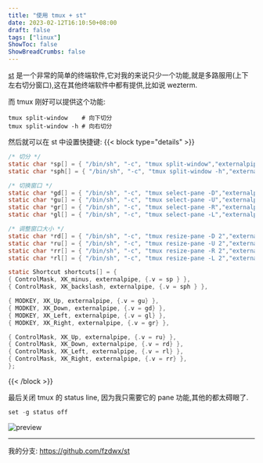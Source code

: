 ```yaml
---
title: "使用 tmux + st"
date: 2023-02-12T16:10:50+08:00
draft: false
tags: ["linux"]
ShowToc: false
ShowBreadCrumbs: false
---
```


[st](https://st.suckless.org/) 是一个非常的简单的终端软件,它对我的来说只少一个功能,就是多路服用(上下左右切分窗口),这在其他终端软件中都有提供,比如说 wezterm.

而 tmux 刚好可以提供这个功能:

```shell
tmux split-window    # 向下切分
tmux split-window -h # 向右切分
```

然后就可以在 st 中设置快捷键:
{{< block type="details" >}}
```c
/* 切分 */
static char *sp[] = { "/bin/sh", "-c", "tmux split-window","externalpipe", NULL };
static char *sph[] = { "/bin/sh", "-c", "tmux split-window -h","externalpipe", NULL };

/* 切换窗口 */
static char *gd[] = { "/bin/sh", "-c", "tmux select-pane -D","externalpipe", NULL };
static char *gu[] = { "/bin/sh", "-c", "tmux select-pane -U","externalpipe", NULL };
static char *gr[] = { "/bin/sh", "-c", "tmux select-pane -R","externalpipe", NULL };
static char *gl[] = { "/bin/sh", "-c", "tmux select-pane -L","externalpipe", NULL };

/* 调整窗口大小 */
static char *rd[] = { "/bin/sh", "-c", "tmux resize-pane -D 2","externalpipe", NULL };
static char *ru[] = { "/bin/sh", "-c", "tmux resize-pane -U 2","externalpipe", NULL };
static char *rr[] = { "/bin/sh", "-c", "tmux resize-pane -R 2","externalpipe", NULL };
static char *rl[] = { "/bin/sh", "-c", "tmux resize-pane -L 2","externalpipe", NULL };

static Shortcut shortcuts[] = {
{ ControlMask, XK_minus, externalpipe, {.v = sp } },
{ ControlMask, XK_backslash, externalpipe, {.v = sph } },

{ MODKEY, XK_Up, externalpipe, {.v = gu} },
{ MODKEY, XK_Down, externalpipe, {.v = gd} },
{ MODKEY, XK_Left, externalpipe, {.v = gl} },
{ MODKEY, XK_Right, externalpipe, {.v = gr} },

{ ControlMask, XK_Up, externalpipe, {.v = ru} },
{ ControlMask, XK_Down, externalpipe, {.v = rd} },
{ ControlMask, XK_Left, externalpipe, {.v = rl} },
{ ControlMask, XK_Right, externalpipe, {.v = rr} },
};
```
{{< /block >}}

最后关闭 tmux 的 status line, 因为我只需要它的 pane 功能,其他的都太碍眼了.
```c
set -g status off
```


![preview](https://user-images.githubusercontent.com/65269574/218301130-4e361459-e366-4793-b94f-a8b4b07a47e4.gif)

----

我的分支: https://github.com/fzdwx/st